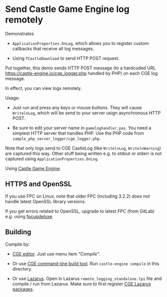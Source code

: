 # Send Castle Game Engine log remotely

Demonstrates

- `ApplicationProperties.OnLog`, which allows you to register custom callbacks that receive all log messages.

- Using `TCastleDownload` to send HTTP POST request.

Put together, this demo sends HTTP POST message (to a hardcoded URL https://castle-engine.io/cge_logger.php handled by PHP) on each CGE log message.

In effect, you can view logs remotely.

Usage:

- Just run and press any keys or mouse buttons. They will cause `WritelnLog`, which will be send to your server usign asynchronous HTTP POST.

- Be sure to edit your server name in `gameloghandler.pas`. You need a simplest HTTP server that handles PHP. Use the PHP code from `sample_php_server_logger/cge_logger.php`.

Note that only logs send to CGE CastleLog (like `WritelnLog`, `WritelnWarning`) are captured this way. Other stuff being written e.g. to stdout or stderr is not captured using `ApplicationProperties.OnLog`.

Using [Castle Game Engine](https://castle-engine.io/).

## HTTPS and OpenSSL

If you use FPC on Linux, note that older FPC (including 3.2.2) does not handle latest OpenSSL library versions.

If you get errors related to OpenSSL, upgrade to latest FPC (from GitLab) e.g. using [fpcupdeluxe](https://castle-engine.io/fpcupdeluxe).

## Building

Compile by:

- [CGE editor](https://castle-engine.io/manual_editor.php). Just use menu item _"Compile"_.

- Or use [CGE command-line build tool](https://castle-engine.io/build_tool). Run `castle-engine compile` in this directory.

- Or use [Lazarus](https://www.lazarus-ide.org/). Open in Lazarus `remote_logging_standalone.lpi` file and compile / run from Lazarus. Make sure to first register [CGE Lazarus packages](https://castle-engine.io/documentation.php).
